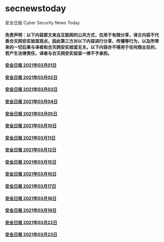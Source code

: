 # secnewstoday

安全日报 Cyber Security News Today

#### 免责声明：以下内容原文来自互联网的公共方式，仅用于有限分享，译文内容不代表合天网安实验室观点，因此第三方对以下内容进行分享、传播等行为，以及所带来的一切后果与译者和合天网安实验室无关。以下内容亦不得用于任何商业目的，若产生法律责任，译者与合天网安实验室一律不予承担。

#### [安全日报 2021年03月01日](https://github.com/hetianlab/secnewstoday/blob/master/Mar.2021/secnews-20210301.md)
#### [安全日报 2021年03月02日](https://github.com/hetianlab/secnewstoday/blob/master/Mar.2021/secnews-20210302.md)
#### [安全日报 2021年03月03日](https://github.com/hetianlab/secnewstoday/blob/master/Mar.2021/secnews-20210303.md)
#### [安全日报 2021年03月04日](https://github.com/hetianlab/secnewstoday/blob/master/Mar.2021/secnews-20210304.md)
#### [安全日报 2021年03月05日](https://github.com/hetianlab/secnewstoday/blob/master/Mar.2021/secnews-20210305.md)
#### [安全日报 2021年03月10日](https://github.com/hetianlab/secnewstoday/blob/master/Mar.2021/secnews-202103010.md)
#### [安全日报 2021年03月11日](https://github.com/hetianlab/secnewstoday/blob/master/Mar.2021/secnews-202103011.md)
#### [安全日报 2021年03月12日](https://github.com/hetianlab/secnewstoday/blob/master/Mar.2021/secnews-202103012.md)
#### [安全日报 2021年03月15日](https://github.com/hetianlab/secnewstoday/blob/master/Mar.2021/secnews-202103015.md)
#### [安全日报 2021年03月16日](https://github.com/hetianlab/secnewstoday/blob/master/Mar.2021/secnews-202103016.md)
#### [安全日报 2021年03月17日](https://github.com/hetianlab/secnewstoday/blob/master/Mar.2021/secnews-202103017.md)
#### [安全日报 2021年03月18日](https://github.com/hetianlab/secnewstoday/blob/master/Mar.2021/secnews-202103018.md)
#### [安全日报 2021年03月19日](https://github.com/hetianlab/secnewstoday/blob/master/Mar.2021/secnews-202103019.md)
#### [安全日报 2021年03月22日](https://github.com/hetianlab/secnewstoday/blob/master/Mar.2021/secnews-202103022.md)
#### [安全日报 2021年03月23日](https://github.com/hetianlab/secnewstoday/blob/master/Mar.2021/secnews-202103023.md)

